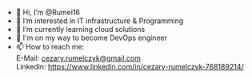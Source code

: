 - 👋 Hi, I’m @Rumel16
- 👀 I’m interested in IT infrastructure & Programming
- 🌱 I’m currently learning cloud solutions 
- 🚀 I'm on my way to become DevOps engineer
- 📫 How to reach me:  
  E-Mail:   cezary.rumelczyk@gmail.com  
  Linkedin: https://www.linkedin.com/in/cezary-rumelczyk-768189214/
